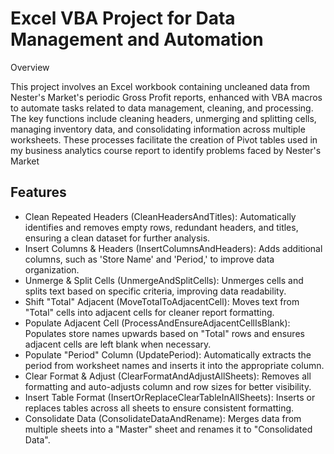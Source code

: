 # Excel VBA Project for Data Management and Automation
Overview

This project involves an Excel workbook containing uncleaned data from Nester's Market's periodic Gross Profit reports, enhanced with VBA macros to automate tasks related to data management, cleaning, and processing. The key functions include cleaning headers, unmerging and splitting cells, managing inventory data, and consolidating information across multiple worksheets. These processes facilitate the creation of Pivot tables used in my business analytics course report to identify problems faced by Nester's Market

## Features
- Clean Repeated Headers (CleanHeadersAndTitles): Automatically identifies and removes empty rows, redundant headers, and titles, ensuring a clean dataset for further analysis.
- Insert Columns & Headers (InsertColumnsAndHeaders): Adds additional columns, such as 'Store Name' and 'Period,' to improve data organization.
- Unmerge & Split Cells (UnmergeAndSplitCells): Unmerges cells and splits text based on specific criteria, improving data readability.
- Shift "Total" Adjacent (MoveTotalToAdjacentCell): Moves text from "Total" cells into adjacent cells for cleaner report formatting.
- Populate Adjacent Cell (ProcessAndEnsureAdjacentCellIsBlank): Populates store names upwards based on "Total" rows and ensures adjacent cells are left blank when necessary.
- Populate "Period" Column (UpdatePeriod): Automatically extracts the period from worksheet names and inserts it into the appropriate column.
- Clear Format & Adjust (ClearFormatAndAdjustAllSheets): Removes all formatting and auto-adjusts column and row sizes for better visibility.
- Insert Table Format (InsertOrReplaceClearTableInAllSheets): Inserts or replaces tables across all sheets to ensure consistent formatting.
- Consolidate Data (ConsolidateDataAndRename): Merges data from multiple sheets into a "Master" sheet and renames it to "Consolidated Data".
